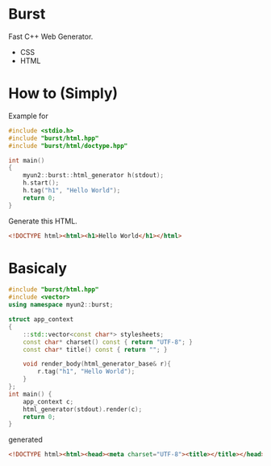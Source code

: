 # Burst

Fast C++ Web Generator.

* CSS
* HTML

# How to (Simply)

Example for

```cpp
#include <stdio.h>
#include "burst/html.hpp"
#include "burst/html/doctype.hpp"

int main()
{
	myun2::burst::html_generator h(stdout);
	h.start();
	h.tag("h1", "Hello World");
	return 0;
}
```

Generate this HTML.

```html
<!DOCTYPE html><html><h1>Hello World</h1></html>
```

# Basicaly

```cpp
#include "burst/html.hpp"
#include <vector>
using namespace myun2::burst;

struct app_context
{
	::std::vector<const char*> stylesheets;
	const char* charset() const { return "UTF-8"; }
	const char* title() const { return ""; }

	void render_body(html_generator_base& r){
		r.tag("h1", "Hello World");
	}
};
int main() {
	app_context c;
	html_generator(stdout).render(c);
	return 0;
}
```

generated

```html
<!DOCTYPE html><html><head><meta charset="UTF-8"><title></title></head><body><h1>Hello World</h1></body></html>
```
